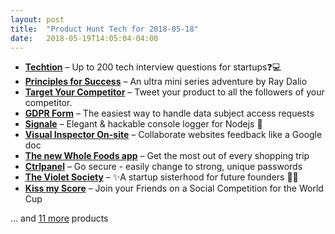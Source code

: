 ```yaml
---
layout: post
title:  "Product Hunt Tech for 2018-05-18"
date:   2018-05-19T14:05:04-04:00
---
```


* **[Techtion](https://www.producthunt.com/posts/techtion?utm_campaign=producthunt-api&utm_medium=api&utm_source=Application%3A+Daily+Digest+RSS+%28ID%3A+3202%29)** – Up to 200 tech interview questions for startups❓💻
* **[Principles for Success](https://www.producthunt.com/posts/principles-for-success?utm_campaign=producthunt-api&utm_medium=api&utm_source=Application%3A+Daily+Digest+RSS+%28ID%3A+3202%29)** – An ultra mini series adventure by Ray Dalio
* **[Target Your Competitor](https://www.producthunt.com/posts/target-your-competitor?utm_campaign=producthunt-api&utm_medium=api&utm_source=Application%3A+Daily+Digest+RSS+%28ID%3A+3202%29)** – Tweet your product to all the followers of your competitor.
* **[GDPR Form](https://www.producthunt.com/posts/gdpr-form?utm_campaign=producthunt-api&utm_medium=api&utm_source=Application%3A+Daily+Digest+RSS+%28ID%3A+3202%29)** – The easiest way to handle data subject access requests
* **[Signale](https://www.producthunt.com/posts/signale?utm_campaign=producthunt-api&utm_medium=api&utm_source=Application%3A+Daily+Digest+RSS+%28ID%3A+3202%29)** – Elegant & hackable console logger for Nodejs 👋
* **[Visual Inspector On-site](https://www.producthunt.com/posts/visual-inspector-on-site?utm_campaign=producthunt-api&utm_medium=api&utm_source=Application%3A+Daily+Digest+RSS+%28ID%3A+3202%29)** – Collaborate websites feedback like a Google doc
* **[The new Whole Foods app](https://www.producthunt.com/posts/the-new-whole-foods-app?utm_campaign=producthunt-api&utm_medium=api&utm_source=Application%3A+Daily+Digest+RSS+%28ID%3A+3202%29)** – Get the most out of every shopping trip
* **[Ctrlpanel](https://www.producthunt.com/posts/ctrlpanel?utm_campaign=producthunt-api&utm_medium=api&utm_source=Application%3A+Daily+Digest+RSS+%28ID%3A+3202%29)** – Go secure - easily change to strong, unique passwords
* **[The Violet Society](https://www.producthunt.com/posts/the-violet-society?utm_campaign=producthunt-api&utm_medium=api&utm_source=Application%3A+Daily+Digest+RSS+%28ID%3A+3202%29)** – ✨A startup sisterhood for future founders 💪🏽
* **[Kiss my Score](https://www.producthunt.com/posts/kiss-my-score?utm_campaign=producthunt-api&utm_medium=api&utm_source=Application%3A+Daily+Digest+RSS+%28ID%3A+3202%29)** – Join your Friends on a Social Competition for the World Cup

… and [11 more](https://www.producthunt.com/tech) products